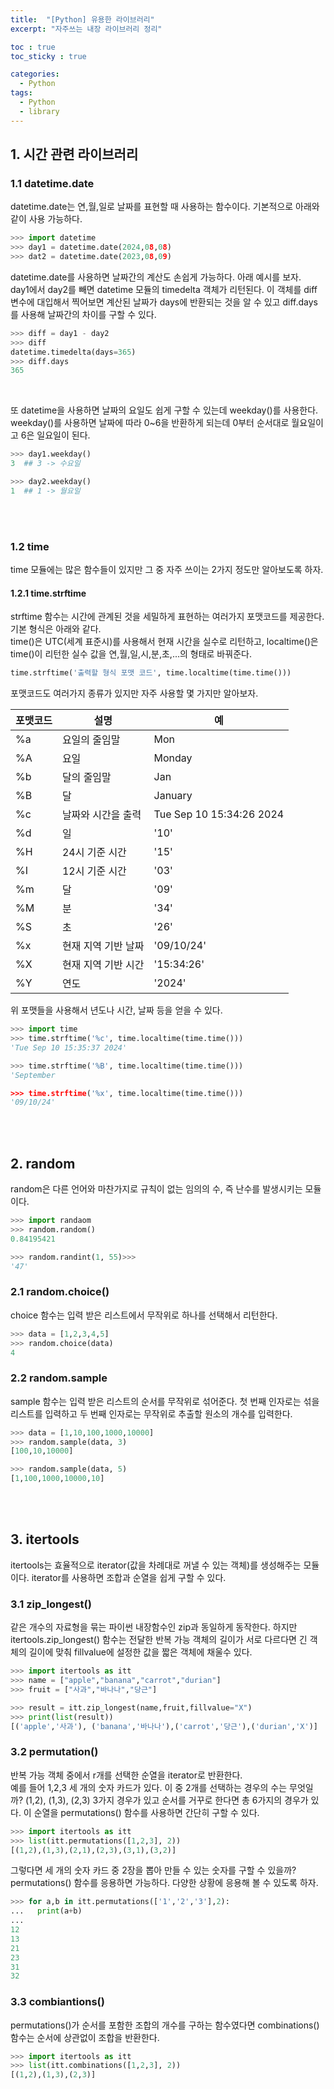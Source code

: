 ```yaml
---
title:  "[Python] 유용한 라이브러리"
excerpt: "자주쓰는 내장 라이브러리 정리"

toc : true
toc_sticky : true

categories:
  - Python
tags: 
  - Python
  - library
---
```



## 1. 시간 관련 라이브러리

### 1.1 datetime.date

datetime.date는 연,월,일로 날짜를 표현할 때 사용하는 함수이다. 기본적으로 아래와 같이 사용 가능하다.

```py
>>> import datetime
>>> day1 = datetime.date(2024,08,08)
>>> dat2 = datetime.date(2023,08,09)
```

datetime.date를 사용하면 날짜간의 계산도 손쉽게 가능하다. 아래 예시를 보자.<br/>
day1에서 day2를 빼면 datetime 모듈의 timedelta 객체가 리턴된다. 이 객체를 diff 변수에 대입해서 찍어보면 계산된 날짜가 days에 반환되는 것을 알 수 있고 diff.days를 사용해 날짜간의 차이를 구할 수 있다.

```py
>>> diff = day1 - day2
>>> diff
datetime.timedelta(days=365)
>>> diff.days
365
```

<br/>

또 datetime을 사용하면 날짜의 요일도 쉽게 구할 수 있는데 weekday()를 사용한다. weekday()를 사용하면 날짜에 따라 0~6을 반환하게 되는데 0부터 순서대로 월요일이고 6은 일요일이 된다.

```py
>>> day1.weekday()
3  ## 3 -> 수요일

>>> day2.weekday()
1  ## 1 -> 월요일
```


<br/><br/>


### 1.2 time

time 모듈에는 많은 함수들이 있지만 그 중 자주 쓰이는 2가지 정도만 알아보도록 하자.


#### 1.2.1 time.strftime

strftime 함수는 시간에 관계된 것을 세밀하게 표현하는 여러가지 포맷코드를 제공한다. 기본 형식은 아래와 같다.<br/>
time()은 UTC(세계 표준시)를 사용해서 현재 시간을 실수로 리턴하고, localtime()은 time()이 리턴한 실수 값을 연,월,일,시,분,초,...의 형태로 바꿔준다.

```py
time.strftime('출력할 형식 포맷 코드', time.localtime(time.time()))
```

포맷코드도 여러가지 종류가 있지만 자주 사용할 몇 가지만 알아보자.

|포맷코드|설명|예|
|-----|----|--|
|%a|요일의 줄임말|Mon|
|%A|요일|Monday|
|%b|달의 줄임말|Jan|
|%B|달|January|
|%c|날짜와 시간을 출력|Tue Sep 10 15:34:26 2024|
|%d|일|'10'|
|%H|24시 기준 시간|'15'|
|%I|12시 기준 시간|'03'|
|%m|달|'09'|
|%M|분|'34'|
|%S|초|'26'|
|%x|현재 지역 기반 날짜|'09/10/24'|
|%X|현재 지역 기반 시간|'15:34:26'|
|%Y|연도|'2024'|

위 포맷들을 사용해서 년도나 시간, 날짜 등을 얻을 수 있다.

```py
>>> import time
>>> time.strftime('%c', time.localtime(time.time()))
'Tue Sep 10 15:35:37 2024'

>>> time.strftime('%B', time.localtime(time.time()))
'September

>>> time.strftime('%x', time.localtime(time.time()))
'09/10/24'
```
<br/><br/>

## 2. random

random은 다른 언어와 마찬가지로 규칙이 없는 임의의 수, 즉 난수를 발생시키는 모듈이다.

```py
>>> import randaom
>>> random.random()
0.84195421

>>> random.randint(1, 55)>>>
'47'
```

### 2.1 random.choice()

choice 함수는 입력 받은 리스트에서 무작위로 하나를 선택해서 리턴한다.

```py
>>> data = [1,2,3,4,5]
>>> random.choice(data)
4
```

### 2.2 random.sample

sample 함수는 입력 받은 리스트의 순서를 무작위로 섞어준다. 첫 번째 인자로는 섞을 리스트를 입력하고 두 번째 인자로는 무작위로 추출할 원소의 개수를 입력한다.

```py
>>> data = [1,10,100,1000,10000]
>>> random.sample(data, 3)
[100,10,10000] 

>>> random.sample(data, 5)
[1,100,1000,10000,10]
```


<br/><br/>

## 3. itertools

itertools는 효율적으로 iterator(값을 차례대로 꺼낼 수 있는 객체)를 생성해주는 모듈이다. iterator를 사용하면 조합과 순열을 쉽게 구할 수 있다.


### 3.1 zip_longest()

같은 개수의 자료형을 묶는 파이썬 내장함수인 zip과 동일하게 동작한다. 하지만 itertools.zip_longest() 함수는 전달한 반복 가능 객체의 길이가 서로 다르다면 긴 객체의 길이에 맞춰 fillvalue에 설정한 값을 짧은 객체에 채울수 있다.

```py
>>> import itertools as itt
>>> name = ["apple","banana","carrot","durian"]
>>> fruit = ["사과","바나나","당근"]

>>> result = itt.zip_longest(name,fruit,fillvalue="X")
>>> print(list(result))
[('apple','사과'), ('banana','바나나'),('carrot','당근'),('durian','X')]
```

### 3.2 permutation()

반복 가능 객체 중에서 r개를 선택한 순열을 iterator로 반환한다. <br/>
예를 들어 1,2,3 세 개의 숫자 카드가 있다. 이 중 2개를 선택하는 경우의 수는 무엇일까? (1,2), (1,3), (2,3) 3가지 경우가 있고 순서를 거꾸로 한다면 총 6가지의 경우가 있다. 이 순열을 permutations() 함수를 사용하면 간단히 구할 수 있다.

```py
>>> import itertools as itt
>>> list(itt.permutations([1,2,3], 2))
[(1,2),(1,3),(2,1),(2,3),(3,1),(3,2)]
```

그렇다면 세 개의 숫자 카드 중 2장을 뽑아 만들 수 있는 숫자를 구할 수 있을까? permutations() 함수를 응용하면 가능하다. 다양한 상황에 응용해 볼 수 있도록 하자.

```py
>>> for a,b in itt.permutations(['1','2','3'],2):
...   print(a+b)
...
12
13
21
23
31
32
```

### 3.3 combiantions()

permutations()가 순서를 포함한 조합의 개수를 구하는 함수였다면 combinations() 함수는 순서에 상관없이 조합을 반환한다.

```py
>>> import itertools as itt
>>> list(itt.combinations([1,2,3], 2))
[(1,2),(1,3),(2,3)]
```

